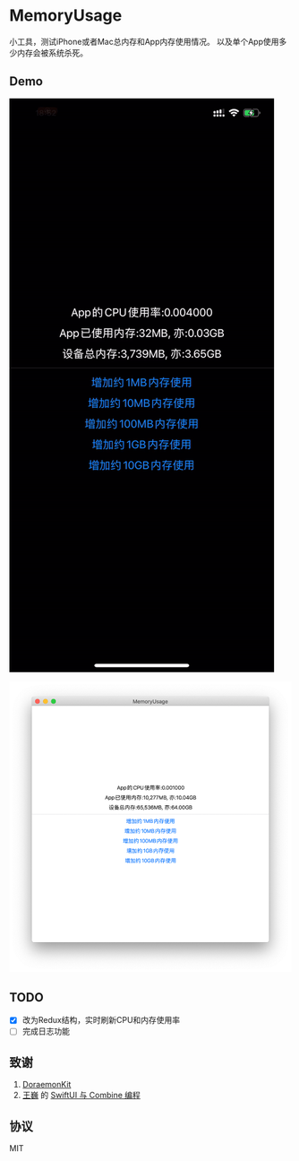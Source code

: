 # MemoryUsage

小工具，测试iPhone或者Mac总内存和App内存使用情况。
以及单个App使用多少内存会被系统杀死。

## Demo

![ScreenRecord2020-01-17-18-59-17](./Assets/ScreenRecord2020-01-17-18-59-17.gif)

![Screenshot2020-01-17-18.51.11](./Assets/Screenshot2020-01-17-18.51.11.png)

## TODO

- [x] 改为Redux结构，实时刷新CPU和内存使用率
- [ ] 完成日志功能

## 致谢

1. [DoraemonKit](https://github.com/didi/DoraemonKit)
2. [王巍](https://weibo.com/onevcat) 的 [SwiftUI 与 Combine 编程](https://objccn.io/products/swift-ui)

## 协议

MIT